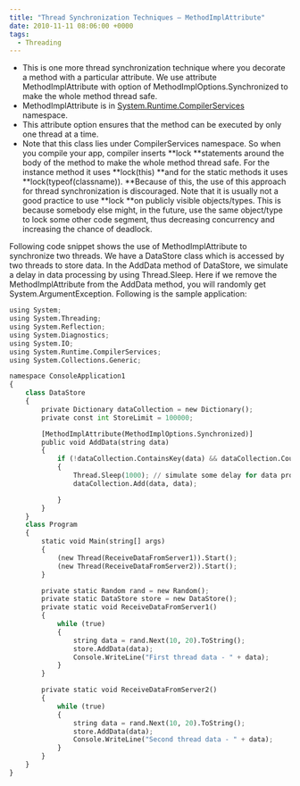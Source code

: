 ```yaml
---
title: "Thread Synchronization Techniques – MethodImplAttribute"
date: 2010-11-11 08:06:00 +0000
tags:
  - Threading
---
```


* This is one more thread synchronization technique where you decorate a method with a particular attribute. We use attribute MethodImplAttribute with option of MethodImplOptions.Synchronized to make the whole method thread safe.
 * MethodImplAttribute is in [System.Runtime.CompilerServices](http://msdn.microsoft.com/en-us/library/system.runtime.compilerservices.aspx) namespace.
 * This attribute option ensures that the method can be executed by only one thread at a time.
 * Note that this class lies under CompilerServices namespace. So when you compile your app, compiler inserts **lock **statements around the body of the method to make the whole method thread safe. For the instance method it uses **lock(this) **and for the static methods it uses **lock(typeof(classname)). **Because of this, the use of this approach for thread synchronization is discouraged. Note that it is usually not a good practice to use **lock **on publicly visible objects/types. This is because somebody else might, in the future, use the same object/type to lock some other code segment, thus decreasing concurrency and increasing the chance of deadlock.

 

Following code snippet shows the use of MethodImplAttribute to synchronize two threads. We have a DataStore class which is accessed by two threads to store data. In the AddData method of DataStore, we simulate a delay in data processing by using Thread.Sleep. Here if we remove the MethodImplAttribute from the AddData method, you will randomly get System.ArgumentException. Following is the sample application:

 
```python
using System;
using System.Threading;
using System.Reflection;
using System.Diagnostics;
using System.IO;
using System.Runtime.CompilerServices;
using System.Collections.Generic;

namespace ConsoleApplication1
{
    class DataStore
    {
        private Dictionary dataCollection = new Dictionary();
        private const int StoreLimit = 100000;

        [MethodImplAttribute(MethodImplOptions.Synchronized)]
        public void AddData(string data)
        {
            if (!dataCollection.ContainsKey(data) && dataCollection.Count < StoreLimit)
            {
                Thread.Sleep(1000); // simulate some delay for data processing
                dataCollection.Add(data, data);

            }
        }
    }
    class Program
    {
        static void Main(string[] args)
        {
            (new Thread(ReceiveDataFromServer1)).Start();
            (new Thread(ReceiveDataFromServer2)).Start();
        }

        private static Random rand = new Random();
        private static DataStore store = new DataStore();
        private static void ReceiveDataFromServer1()
        {
            while (true)
            {
                string data = rand.Next(10, 20).ToString();
                store.AddData(data);
                Console.WriteLine("First thread data - " + data);
            }
        }

        private static void ReceiveDataFromServer2()
        {
            while (true)
            {
                string data = rand.Next(10, 20).ToString();
                store.AddData(data);
                Console.WriteLine("Second thread data - " + data);
            }
        }
    }
}
```